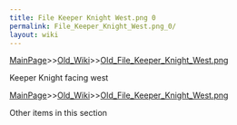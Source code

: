 ```yaml
---
title: File Keeper Knight West.png 0
permalink: File_Keeper_Knight_West.png_0/
layout: wiki
---
```


[MainPage](/keeperrl_wiki/ "wikilink")>>[Old_Wiki](/keeperrl_wiki/Old_Wiki "wikilink")>>[Old_File_Keeper_Knight_West.png](/keeperrl_wiki/Old_File_Keeper_Knight_West.png "wikilink")

Keeper Knight facing west

[MainPage](/keeperrl_wiki/ "wikilink")>>[Old_Wiki](/keeperrl_wiki/Old_Wiki "wikilink")>>[Old_File_Keeper_Knight_West.png](/keeperrl_wiki/Old_File_Keeper_Knight_West.png "wikilink")

Other items in this section

